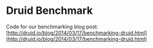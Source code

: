 Druid Benchmark
===============

Code for our benchmarking blog post:
[http://druid.io/blog/2014/03/17/benchmarking-druid.html](http://druid.io/blog/2014/03/17/benchmarking-druid.html)
